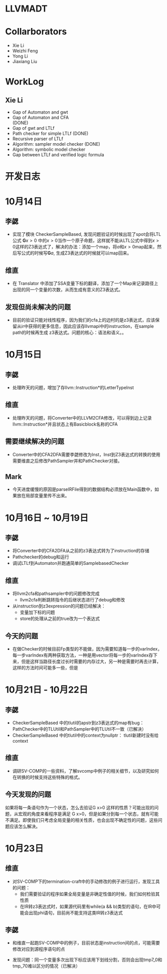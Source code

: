 # LLVMADT

# Collarborators
- Xie Li
- Weizhi Feng
- Yong Li
- Jiaxiang Liu

# WorkLog

## Xie Li
- Gap of Automaton and gwt
- Gap of Automaton and CFA  
    (DONE)
- Gap of gwt and LTLf 
- Path checker for simple LTLf
    (DONE)
- Recursive parser of LTLf
- Algorithm: sampler model checker (DONE)
- Algorithm: symbolic model checker
- Gap between LTLf and verified logic formula

# 开发日志

# 10月14日

## 李勰
- 实现了模块 CheckerSampleBased, 发现问题验证的时候出现了spot会将LTL公式 $\mathbf{G} x>0$ 中的$x>0$当作一个原子命题，这样就不能从LTL公式中得到$x > 0$这样的Z3表达式了，解决的办法：添加一个map，将$a$和$x > 0$map起来，然后写公式的时候写$\mathbf{G}a$, 生成Z3表达式的时候就可以map回来。

## 维直
- 在 Translator 中添加了SSA变量下标的翻译，添加了一个Map来记录路径上出现的同一个变量的次数，从而生成有意义的Z3表达式。

## 发现但尚未解决的问题

- 目前的验证只能对线性程序，因为我们的cfa上的边村的是z3表达式，应该保留从ir中获得的更多信息，因此应该存llvmapi中的instruction，在sample path的时候再生成
z3表达式。问题的核心：语法和语义。。

# 10月15日

## 李勰
- 处理昨天的问题，增加了存llvm::Instruction*的LetterTypeInst

## 维直

- 处理昨天的问题，将Converter中的LLVM2CFA修改，可以得到边上记录llvm::Instruction*并且状态上有Basicblock名称的CFA

## 需要继续解决的问题
- Converter中的CFA2DFA需要李勰修改为Inst，Inst到Z3表达式的转换的使用需要维直之后修改PathSampler并和PathChecker对接。
## Mark
- 今天进度缓慢的原因是parseIRFile得到的数据结构必须放在Main函数中，如果放在局部变量里传不出来。

# 10月16日 ~ 10月19日

## 李勰
- 将Converter中的CFA2DFA从之前的z3表达式转为了instruction的存储
- Pathchecker的debug和运行
- 调试LTLf到Automaton并跑通简单的SamplebasedChecker

## 维直
- 将llvm2cfa和pathsampler中的问题修改完成
    - llvm2cfa判断跳转指令的后继状态进行了debug和修改
- 从instruction到z3expression的问题已经解决：
    - 变量加下标的问题
    - store的处理从之前的true改为一个表达式

## 今天的问题
- 在做Checker的时候目前Fp类型的不能做，因为需要知道每一步的varIndex，每一步varIndex有两种获取方法，一种是用vector将每一步的varIndex存下来，但是这样当路径长度过长时需要的内存过大，另一种是需要时再去计算，这样的方法时间可能多一些，但是

# 10月21日 - 10月22日

## 李勰 
- CheckerSampleBased 中的tlutil的apstr到z3表达式的map有bug： PathChecker中的TLUtil和PathSampler中的TLUtil不一致（已解决）
- CheckerSampleBased 中的tlutil中的context为nullptr： tlutil新建时没有给context
## 维直
- 调研SV-COMP的一些资料，了解svcomp中例子的相关细节，以及研究如何在转换的时候支持这些特殊的格式。


## 今天发现的问题

如果将每一条语句作为一个状态，怎么去验证G x>0 这样的性质？可能出现的问题，从宏观的角度来看程序是满足 G x>0，但是如果分到每一个状态，就有可能不满足。即使我们只考虑全局变量的相关性质，也会出现不确定性的问题，这些问题应该怎么解决。

# 10月23日
## 维直

- 对SV-COMP下的termination-craft中的手动修改的例子进行运行，发现工具的问题：
    - 我们需要验证的程序如果全局变量是非确定性值的时候，我们如何检验其性质
    - 在IR转z3表达式时，如果源代码里有while(a && b)类型的语句，在IR中可能会出现phi语句，目前尚不能支持这类IR转z3表达式

## 李勰 
- 和维直一起跑SV-COMP中的例子，目前状态是instruction间的点，可能需要修改对应到源程序语句的点

- 发现问题：同一个变量多次出现下标应该用下划线分割，否则会出现tmp7_0和tmp_70难以区分的情况（已解决）



